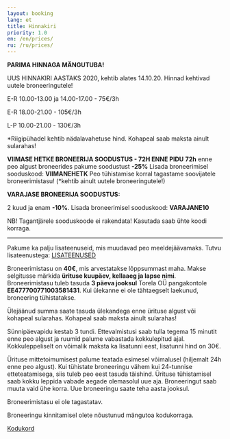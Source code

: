 ```yaml
---
layout: booking
lang: et
title: Hinnakiri
priority: 1.0
en: /en/prices/
ru: /ru/prices/
---
```

**PARIMA HINNAGA MÄNGUTUBA!**

UUS HINNAKIRI AASTAKS 2020, kehtib alates 14.10.20.
Hinnad kehtivad uutele broneeringutele! 

E-R 10.00-13.00 ja 14.00-17.00 - 75€/3h

E-R 18.00-21.00 - 105€/3h

L-P 10.00-21.00 - 130€/3h

*Riigipühadel kehtib nädalavahetuse hind.
Kohapeal saab maksta ainult sularahas!

**VIIMASE HETKE BRONEERIJA SOODUSTUS - 72H ENNE PIDU**
**72h** enne peo algust broneerides pakume soodustust **-25%**
Lisada broneerimisel sooduskood: **VIIMANEHETK**
Peo tühistamise korral tagastame soovijatele broneerimistasu! (*kehtib ainult uutele broneeringutele!)


**VARAJASE BRONEERIJA SOODUSTUS:**

2 kuud ja enam **-10%**. Lisada broneerimisel sooduskood: **VARAJANE10**

NB! Tagantjärele sooduskoode ei rakendata!
Kasutada saab ühte koodi korraga.

***

Pakume ka palju lisateenuseid, mis muudavad peo meeldejäävamaks. Tutvu lisateenustega: [LISATEENUSED](/lisateenused/)


Broneerimistasu on **40€**, mis arvestatakse lõppsummast maha. Makse selgitusse märkida **ürituse kuupäev, kellaaeg ja lapse nimi**.
Broneerimistasu tuleb tasuda **3 päeva jooksul** Torela OÜ pangakontole **EE477700771003581431**. Kui ülekanne ei ole tähtaegselt laekunud, broneering tühistatakse.

Ülejäänud summa saate tasuda ülekandega enne ürituse algust või kohapeal sularahas. Kohapeal saab maksta ainult sularahas!

Sünnipäevapidu kestab 3 tundi. Ettevalmistusi saab tulla tegema 15 minutit enne peo algust ja ruumid palume vabastada kokkulepitud ajal. Kokkuleppeliselt on võimalik maksta ka lisatunni eest, lisatunni hind on 30€. 

Ürituse mittetoimumisest palume teatada esimesel võimalusel (hiljemalt 24h enne peo algust). Kui tühistate broneeringu vähem kui 24-tunnise etteteatamisega, siis tuleb peo eest tasuda täishind. Ürituse tühistamisel saab kokku leppida vabade aegade olemasolul uue aja. Broneeringut saab muuta vaid ühe korra. Uue broneeringu saate teha aasta jooksul.

Broneerimistasu ei ole tagastatav.

Broneeringu kinnitamisel olete nõustunud mängutoa kodukorraga.

[Kodukord](/kodukord/)
